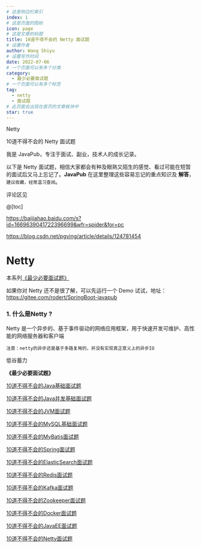 ```yaml
---
# 这是侧边栏索引
index: 1
# 这是页面的图标
icon: page
# 这是文章的标题
title: 10道不得不会的 Netty 面试题
# 设置作者
author: Wang Shiyu
# 设置写作时间
date: 2022-07-06
# 一个页面可以有多个分类
category:
  - 最少必要面试题
# 一个页面可以有多个标签
tag:
  - netty
  - 面试题
# 此页面会出现在首页的文章板块中
star: true
---
```


Netty

<!-- more -->

10道不得不会的 Netty 面试题

我是 JavaPub，专注于面试、副业，技术人的成长记录。

以下是 Netty 面试题，相信大家都会有种及眼熟又陌生的感觉、看过可能在短暂的面试后又马上忘记了。**JavaPub** 在这里整理这些容易忘记的重点知识及 **解答**，`建议收藏，经常温习查阅`。

评论区见

@[toc]



https://baijiahao.baidu.com/s?id=1669639041722396699&wfr=spider&for=pc

https://blog.csdn.net/pgving/article/details/124781454

# Netty



本系列[《最少必要面试题》](https://mp.weixin.qq.com/mp/appmsgalbum?__biz=MzUzNDUyOTY0Nw==&action=getalbum&album_id=2344061143381508097#wechat_redirect)


如果你对 Netty 还不是很了解，可以先运行一个 Demo 试试，地址：<https://gitee.com/rodert/SpringBoot-javapub>

### 1. 什么是Netty ?

Netty 是一个异步的、基于事件驱动的网络应用框架，用于快速开发可维护、高性能的网络服务器和客户端


`注意：netty的异步还是基于多路复用的，并没有实现真正意义上的异步IO`







低谷蓄力


**《最少必要面试题》**


[10道不得不会的Java基础面试题](https://javapub.blog.csdn.net/article/details/122011870)

[10道不得不会的Java并发基础面试题](https://javapub.blog.csdn.net/article/details/122159231)

[10道不得不会的JVM面试题](https://javapub.blog.csdn.net/article/details/124008535)

[10道不得不会的MySQL基础面试题](https://javapub.blog.csdn.net/article/details/122087243)

[10道不得不会的MyBatis面试题](https://javapub.blog.csdn.net/category_11740063.html)

[10道不得不会的Spring面试题](https://javapub.blog.csdn.net/category_11740063.html)

[10道不得不会的ElasticSearch面试题](https://javapub.blog.csdn.net/article/details/123761794)

[10道不得不会的Redis面试题](https://javapub.blog.csdn.net/category_11740063.html)

[10道不得不会的Kafka面试题](https://javapub.blog.csdn.net/category_11740063.html)

[10道不得不会的Zookeeper面试题](https://javapub.blog.csdn.net/category_11740063.html)

[10道不得不会的Docker面试题](https://javapub.blog.csdn.net/category_11740063.html)

[10道不得不会的JavaEE面试题](https://javapub.blog.csdn.net/category_11740063.html)

[10道不得不会的Netty面试题](https://javapub.blog.csdn.net/category_11740063.html)


